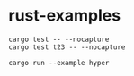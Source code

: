 # rust-examples

```
cargo test -- --nocapture
cargo test t23 -- --nocapture
```

```
cargo run --example hyper
```
